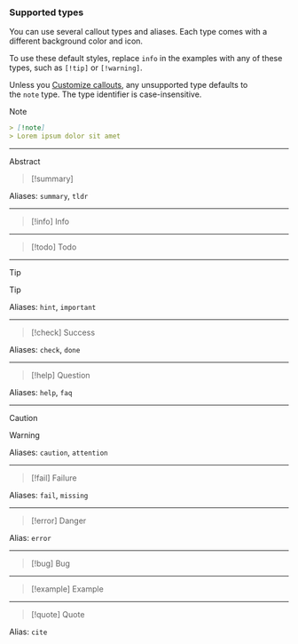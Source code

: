 ### Supported types

You can use several callout types and aliases. Each type comes with a different background color and icon.

To use these default styles, replace `info` in the examples with any of these types, such as `[!tip]` or `[!warning]`.

Unless you [Customize callouts](https://help.obsidian.md/Editing+and+formatting/Callouts#Customize%20callouts), any unsupported type defaults to the `note` type. The type identifier is case-insensitive.

Note

```md
> [!note]
> Lorem ipsum dolor sit amet
```

---

Abstract
> [!summary]

Aliases: `summary`, `tldr`

---
>[!info]
Info

---
>[!todo]
Todo

---
>[!tip]
Tip

Aliases: `hint`, `important`

---
>[!check]
Success

Aliases: `check`, `done`

---
> [!help]
Question

Aliases: `help`, `faq`

---
>[!caution]
Warning

Aliases: `caution`, `attention`

---
> [!fail]
Failure

Aliases: `fail`, `missing`

---
> [!error]
Danger

Alias: `error`

---
> [!bug]
Bug

---
> [!example]
Example

---
>[!quote]
Quote

Alias: `cite`